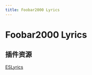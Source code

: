 ```yaml
---
title: Foobar2000 Lyrics
---
```


# Foobar2000 Lyrics

## 插件资源

[ESLyrics](Foobar2000/foo_uie_eslyric.fb2k-component)